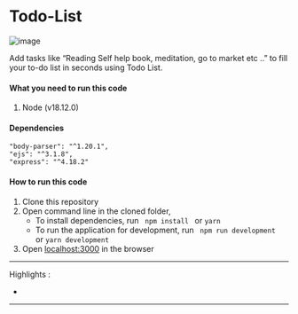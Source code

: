 # Todo-List

![image](https://user-images.githubusercontent.com/79007697/204035270-81fdba7a-f231-46a3-bc3c-abc98c680ff3.png)


Add tasks like “Reading Self help book, meditation, go to market etc ..” to fill your to-do list in seconds using Todo List.

#### What you need to run this code
1. Node (v18.12.0)

#### Dependencies
    "body-parser": "^1.20.1",
    "ejs": "^3.1.8",
    "express": "^4.18.2"

####  How to run this code
1. Clone this repository
2. Open command line in the cloned folder,
   - To install dependencies, run ```  npm install  ``` or ``` yarn ```
   - To run the application for development, run ```  npm run development  ``` or ``` yarn development ```
4. Open [localhost:3000](http://localhost:3000/) in the browser
----

Highlights :

-

---
